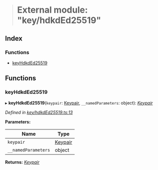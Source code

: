 > # External module: "key/hdkdEd25519"

## Index

### Functions

* [keyHdkdEd25519](_key_hdkded25519_.md#keyhdkded25519)

## Functions

###  keyHdkdEd25519

▸ **keyHdkdEd25519**(`keypair`: [Keypair](../interfaces/_types_.keypair.md), `__namedParameters`: object): *[Keypair](../interfaces/_types_.keypair.md)*

*Defined in [key/hdkdEd25519.ts:13](https://github.com/polkadot-js/common/blob/f0aebfc/packages/util-crypto/src/key/hdkdEd25519.ts#L13)*

**Parameters:**

Name | Type |
------ | ------ |
`keypair` | [Keypair](../interfaces/_types_.keypair.md) |
`__namedParameters` | object |

**Returns:** *[Keypair](../interfaces/_types_.keypair.md)*